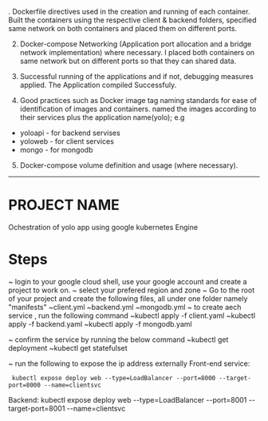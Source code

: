 . Dockerfile directives used in the creation and running of each container.
Built the containers using the respective client & backend folders, specified
same network on both containers and placed them on different ports.

2. Docker-compose Networking (Application port allocation and a bridge network implementation) where necessary.
I placed both containers on same network but on different ports so that they can shared data.

3. Successful running of the applications and if not, debugging measures applied.
The Application compiled Successfuly.

4. Good practices such as Docker image tag naming standards for ease of identification of images and containers. 
named the images according to their services plus the application name(yolo);
e.g 
* yoloapi - for backend servises
* yoloweb - for client services
* mongo - for mongodb

5. Docker-compose volume definition and usage (where necessary).

-----------------------------------------------------------------
# PROJECT NAME
Ochestration of yolo app using google kubernetes Engine

# Steps
~ login to your google cloud shell, use your google account and create a project to work on.
~ select your prefered region and zone
~ Go to the root of your project and create the following files, all under one folder namely "manifests"
    ~client.yml
    ~backend.yml
    ~mongodb.yml
~ to create aech service , run the following command
    ~kubectl apply -f client.yaml
    ~kubectl apply -f backend.yaml
    ~kubectl apply -f mongodb.yaml

~ confirm the service by running the below command
    ~kubectl get deployment 
    ~kubectl get statefulset

~ run the following to expose the ip address externally
Front-end service:

     kubectl expose deploy web --type=LoadBalancer --port=8000 --target-port=8000 --name=clientsvc

Backend:
    kubectl expose deploy web --type=LoadBalancer --port=8001 --target-port=8001 --name=clientsvc